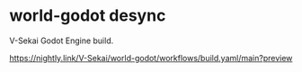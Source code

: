 # world-godot desync

V-Sekai Godot Engine build.

https://nightly.link/V-Sekai/world-godot/workflows/build.yaml/main?preview
